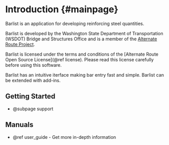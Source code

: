 Introduction {#mainpage}
=====================
Barlist is an application for developing reinforcing steel quantities.

Barlist is developed by the Washington State Department of Transportation (WSDOT) Bridge and Structures Office and is a member of the [Alternate Route Project](http://www.wsdot.wa.gov/eesc/bridge/alternateroute).

Barlist is licensed under the terms and conditions of the [Alternate Route Open Source License](@ref license). Please read this license carefully before using this software.

Barlist has an intuitive iterface making bar entry fast and simple. Barlist can be extended with add-ins.

Getting Started
---------------
* @subpage support

Manuals
----------
* @ref user_guide - Get more in-depth information

